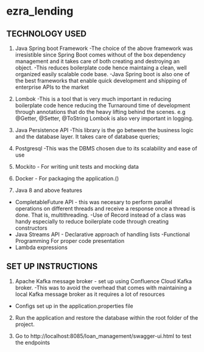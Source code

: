 # ezra_lending


TECHNOLOGY USED
------------------

1. Java Spring boot Framework
   -The choice of the above framework was irresistible since Spring Boot
   comes without of the box dependency management and it takes care of both creating and destroying an object.
   -This reduces boilerplate code hence maintaing a clean, well organized easily scalable code base.
   -Java Spring boot is also one of the best frameworks that enable quick development and shipping of enterprise APIs to
   the market

2. Lombok
   -This is a tool that is very much important in reducing boilerplate code hence reducing the Turnaround time
   of development through annotations that do the heavy lifting behind the scenes. e.g @Getter, @Setter, @ToString
   Lombok is also very important in logging.

3. Java Persistence API
   -This library is the go between the business logic and the database layer. It takes care of database queries;

4. Postgresql
   -This was the  DBMS chosen due to its scalability and ease of use

5. Mockito - For writing unit tests and mocking data

6. Docker - For packaging the application.()

7. Java 8 and above features
- CompletableFuture API - this was necesary to perform parallel operations on different threads and receive a
  response once a thread is done. That is, multithreading.
  -Use of Record instead of a class was handy especially to reduce boilerplate code through creating constructors
- Java Streams API - Declarative approach of handling lists
  -Functional Programming For proper code presentation
- Lambda expressions

SET UP INSTRUCTIONS
-------------------
1. Apache Kafka message broker - set up using Confluence Cloud Kafka broker.
   -This was to avoid the overhead that comes with maintaining a local Kafka message broker as
   it requires a lot of resources
- Configs set up in the application.properties file

2. Run the application and restore the database within the root folder of the project.

3. Go to http://localhost:8085/loan_management/swagger-ui.html to test the endpoints
